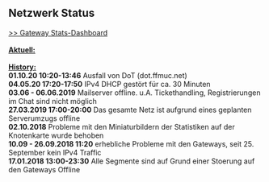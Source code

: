## Netzwerk Status
<a target='_blank' href="https://stats.ffmuc.net/dashboard/db/network-overview">>> Gateway Stats-Dashboard</a>
<br>
<br><u><b>Aktuell:</b></u>
<br>
<br><u><b>History:</b></u>
<br><b>01.10.20 10:20-13:46</b> Ausfall von DoT (dot.ffmuc.net)
<br><b>04.05.20 17:20-17:50</b> IPv4 DHCP gestört für ca. 30 Minuten
<br><b>03.06 - 06.06.2019</b> Mailserver offline. u.A. Tickethandling, Registrierungen im Chat sind nicht möglich
<br><b>27.03.2019 17:00-20:00</b> Das gesamte Netz ist aufgrund eines geplanten Serverumzugs offline
<br><b>02.10.2018</b> Probleme mit den Miniaturbildern der Statistiken auf der Knotenkarte wurde behoben
<br><b>10.09 - 26.09.2018 11:20</b> erhebliche Probleme mit den Gateways, seit 25. September kein IPv4 Traffic
<br><b>17.01.2018 13:00-23:30</b> Alle Segmente sind auf Grund einer Stoerung auf den Gateways Offline
<br>
